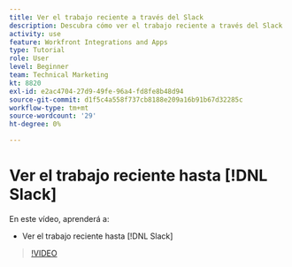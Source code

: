 ```yaml
---
title: Ver el trabajo reciente a través del Slack
description: Descubra cómo ver el trabajo reciente a través del Slack
activity: use
feature: Workfront Integrations and Apps
type: Tutorial
role: User
level: Beginner
team: Technical Marketing
kt: 8820
exl-id: e2ac4704-27d9-49fe-96a4-fd8fe8b48d94
source-git-commit: d1f5c4a558f737cb8188e209a16b91b67d32285c
workflow-type: tm+mt
source-wordcount: '29'
ht-degree: 0%

---
```


# Ver el trabajo reciente hasta [!DNL Slack]

En este vídeo, aprenderá a:

* Ver el trabajo reciente hasta [!DNL Slack]

>[!VIDEO](https://video.tv.adobe.com/v/335120/?quality=12)

